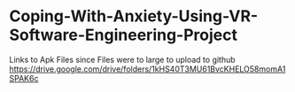 # Coping-With-Anxiety-Using-VR-Software-Engineering-Project

Links to Apk Files since Files were to large to upload to github
https://drive.google.com/drive/folders/1kHS40T3MU61BvcKHELO58momA1SPAK6c
